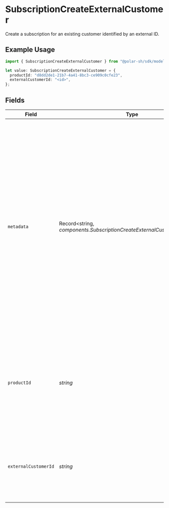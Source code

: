 # SubscriptionCreateExternalCustomer

Create a subscription for an existing customer identified by an external ID.

## Example Usage

```typescript
import { SubscriptionCreateExternalCustomer } from "@polar-sh/sdk/models/components/subscriptioncreateexternalcustomer.js";

let value: SubscriptionCreateExternalCustomer = {
  productId: "d8dd2de1-21b7-4a41-8bc3-ce909c0cfe23",
  externalCustomerId: "<id>",
};
```

## Fields

| Field                                                                                                                                                                                                                                                                                                                  | Type                                                                                                                                                                                                                                                                                                                   | Required                                                                                                                                                                                                                                                                                                               | Description                                                                                                                                                                                                                                                                                                            | Example                                                                                                                                                                                                                                                                                                                |
| ---------------------------------------------------------------------------------------------------------------------------------------------------------------------------------------------------------------------------------------------------------------------------------------------------------------------- | ---------------------------------------------------------------------------------------------------------------------------------------------------------------------------------------------------------------------------------------------------------------------------------------------------------------------- | ---------------------------------------------------------------------------------------------------------------------------------------------------------------------------------------------------------------------------------------------------------------------------------------------------------------------- | ---------------------------------------------------------------------------------------------------------------------------------------------------------------------------------------------------------------------------------------------------------------------------------------------------------------------- | ---------------------------------------------------------------------------------------------------------------------------------------------------------------------------------------------------------------------------------------------------------------------------------------------------------------------- |
| `metadata`                                                                                                                                                                                                                                                                                                             | Record<string, *components.SubscriptionCreateExternalCustomerMetadata*>                                                                                                                                                                                                                                                | :heavy_minus_sign:                                                                                                                                                                                                                                                                                                     | Key-value object allowing you to store additional information.<br/><br/>The key must be a string with a maximum length of **40 characters**.<br/>The value must be either:<br/><br/>* A string with a maximum length of **500 characters**<br/>* An integer<br/>* A floating-point number<br/>* A boolean<br/><br/>You can store up to **50 key-value pairs**. |                                                                                                                                                                                                                                                                                                                        |
| `productId`                                                                                                                                                                                                                                                                                                            | *string*                                                                                                                                                                                                                                                                                                               | :heavy_check_mark:                                                                                                                                                                                                                                                                                                     | The ID of the recurring product to subscribe to. Must be a free product, otherwise the customer should go through a checkout flow.                                                                                                                                                                                     | d8dd2de1-21b7-4a41-8bc3-ce909c0cfe23                                                                                                                                                                                                                                                                                   |
| `externalCustomerId`                                                                                                                                                                                                                                                                                                   | *string*                                                                                                                                                                                                                                                                                                               | :heavy_check_mark:                                                                                                                                                                                                                                                                                                     | The ID of the customer in your system to create the subscription for. It must already exist in Polar.                                                                                                                                                                                                                  |                                                                                                                                                                                                                                                                                                                        |